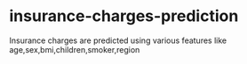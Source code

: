 # insurance-charges-prediction
Insurance charges are predicted using various features like  age,sex,bmi,children,smoker,region
